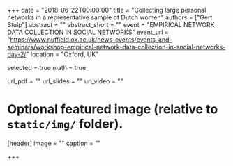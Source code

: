 +++
date = "2018-06-22T00:00:00"
title = "Collecting large personal networks in a representative sample of Dutch women"
authors = ["Gert Stulp"]
abstract = ""
abstract_short = ""
event = "EMPIRICAL NETWORK DATA COLLECTION IN SOCIAL NETWORKS"
event_url = "https://www.nuffield.ox.ac.uk/news-events/events-and-seminars/workshop-empirical-network-data-collection-in-social-networks-day-2/"
location = "Oxford, UK"

selected = true
math = true

url_pdf = ""
url_slides = ""
url_video = ""


# Optional featured image (relative to `static/img/` folder).
[header]
image = ""
caption = ""

+++
